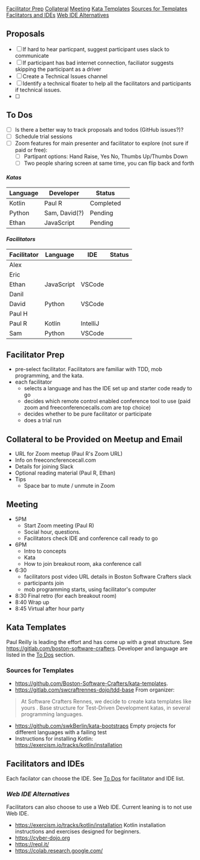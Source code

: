 [Facilitator Prep](#faciliator-prep)
[Collateral](#collateral)
[Meeting](#meeting)
[Kata Templates](#kata-templates)
  [Sources for Templates](#sources-for-templates)
[Faclitators and IDEs](#faciliators-and-ides)
  [Web IDE Alternatives](#web-ide-alternatives)

<a name="questions-issues"></a>
## Proposals
- [ ] If hard to hear particpant, suggest participant uses slack to communicate
- [ ] If participant has bad internet connection, faciliator suggests skipping the participant as a driver
- [ ] Create a Technical Issues channel
- [ ] Identify a technical floater to help all the facilitators and participants if technical issues.
- [ ]

<a name="todos"></a>
## To Dos
- [ ] Is there a better way to track proposals and todos (GitHub issues?)?
- [ ] Schedule trial sessions
- [ ] Zoom features for main presenter and facilitator to explore (not sure if paid or free):
  - [ ] Partipant options: Hand Raise, Yes No, Thumbs Up/Thumbs Down
  - [ ] Two people sharing screen at same time, you can flip back and forth

#### ***Katas***

| Language | Developer| Status||
|---|---|---|---|
| Kotlin|Paul R|Completed| |
| Python| Sam, David(?)|Pending|   |
| Ethan|JavaScript|Pending||

#### ***Facilitators***
| Facilitator|Language|IDE|Status|
|---|---|---|---|
| Alex|   |   |
| Eric|   |   |
| Ethan|JavaScript|VSCode|
| Danil|   |   |
| David|Python|VSCode|
| Paul H|   |   |
| Paul R|Kotlin|IntelliJ|
| Sam|Python|VSCode|


<a name="facilitator-prep"></a>
## Facilitator Prep
- pre-select facilitator.  Facilitators are familiar with TDD, mob programming, and the kata.
- each facilitator
  - selects a language and has the IDE set up and starter code ready to go
  - decides which remote control enabled conference tool  to use (paid zoom and freeconferencecalls.com are top choice)
  - decides whether to be pure facilitator or participate
  - does a trial run

<a name="collateral"></a>
## Collateral to be Provided on Meetup and Email
- URL for Zoom meetup (Paul R's Zoom URL)
- Info on freeconcferencecall.com
- Details for joining Slack
- Optional reading material (Paul R, Ethan)
- Tips
  - Space bar to mute / unmute in Zoom

<a name="meeting"></a>
## Meeting
- 5PM
  - Start Zoom meeting (Paul R)
  - Social hour, questions.
  - Facilitators check IDE and conference call ready to go
- 6PM
  - Intro to concepts
  - Kata
  - How to join breakout room, aka conference call
- 6:30
  - facilitators post video URL details in Boston Software Crafters slack
  - participants join
  - mob programming starts, using facilitator's computer
- 8:30 Final retro (for each breakout room)
- 8:40 Wrap up
- 8:45 Virtual after hour party

<a name="kata-templates"></a>
## Kata Templates
Paul Reilly is leading the effort and has come up with a great structure.  See https://gitlab.com/boston-software-crafters.  Developer and language are listed in the [To Dos](#todos) section.

<a name="sources-for-templates"></a>
### Sources for Templates
- https://github.com/Boston-Software-Crafters/kata-templates.
- https://gitlab.com/swcraftrennes-dojo/tdd-base From organizer:
>At Software Crafters Rennes, we decide to create kata templates like yours  . Base structure for Test-Driven Development katas, in several programming languages.
- https://github.com/swkBerlin/kata-bootstraps Empty projects for different languages with a failing test
- Instructions for installing Kotlin: https://exercism.io/tracks/kotlin/installation

<a name="facilitators-and-ides"></a>
## Facilitators and IDEs
Each facilator can choose the IDE.  See [To Dos](#todos) for facilitator and IDE list.

<a name="web-ide-alternatives"></a>
### ***Web IDE Alternatives***
Facilitators can also choose to use a Web IDE.  Current leaning is to not use Web IDE.
- https://exercism.io/tracks/kotlin/installation  Kotlin installation instructions and exercises designed for beginners.
- https://cyber-dojo.org
- https://repl.it/
- https://colab.research.google.com/
